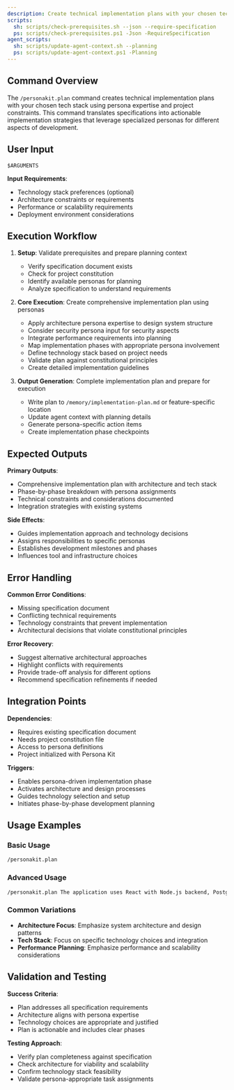 ```yaml
---
description: Create technical implementation plans with your chosen tech stack using persona expertise and project constraints.
scripts:
  sh: scripts/check-prerequisites.sh --json --require-specification
  ps: scripts/check-prerequisites.ps1 -Json -RequireSpecification
agent_scripts:
  sh: scripts/update-agent-context.sh --planning
  ps: scripts/update-agent-context.ps1 -Planning
---
```


## Command Overview

The `/personakit.plan` command creates technical implementation plans with your chosen tech stack using persona expertise and project constraints. This command translates specifications into actionable implementation strategies that leverage specialized personas for different aspects of development.

## User Input

```text
$ARGUMENTS
```

**Input Requirements**:
- Technology stack preferences (optional)
- Architecture constraints or requirements
- Performance or scalability requirements
- Deployment environment considerations

## Execution Workflow

1. **Setup**: Validate prerequisites and prepare planning context
   - Verify specification document exists
   - Check for project constitution
   - Identify available personas for planning
   - Analyze specification to understand requirements

2. **Core Execution**: Create comprehensive implementation plan using personas
   - Apply architecture persona expertise to design system structure
   - Consider security persona input for security aspects
   - Integrate performance requirements into planning
   - Map implementation phases with appropriate persona involvement
   - Define technology stack based on project needs
   - Validate plan against constitutional principles
   - Create detailed implementation guidelines

3. **Output Generation**: Complete implementation plan and prepare for execution
   - Write plan to `/memory/implementation-plan.md` or feature-specific location
   - Update agent context with planning details
   - Generate persona-specific action items
   - Create implementation phase checkpoints

## Expected Outputs

**Primary Outputs**:
- Comprehensive implementation plan with architecture and tech stack
- Phase-by-phase breakdown with persona assignments
- Technical constraints and considerations documented
- Integration strategies with existing systems

**Side Effects**:
- Guides implementation approach and technology decisions
- Assigns responsibilities to specific personas
- Establishes development milestones and phases
- Influences tool and infrastructure choices

## Error Handling

**Common Error Conditions**:
- Missing specification document
- Conflicting technical requirements
- Technology constraints that prevent implementation
- Architectural decisions that violate constitutional principles

**Error Recovery**:
- Suggest alternative architectural approaches
- Highlight conflicts with requirements
- Provide trade-off analysis for different options
- Recommend specification refinements if needed

## Integration Points

**Dependencies**:
- Requires existing specification document
- Needs project constitution file
- Access to persona definitions
- Project initialized with Persona Kit

**Triggers**:
- Enables persona-driven implementation phase
- Activates architecture and design processes
- Guides technology selection and setup
- Initiates phase-by-phase development planning

## Usage Examples

### Basic Usage
```bash
/personakit.plan
```

### Advanced Usage
```bash
/personakit.plan The application uses React with Node.js backend, PostgreSQL database, and should be deployable to AWS with CI/CD pipeline
```

### Common Variations
- **Architecture Focus**: Emphasize system architecture and design patterns
- **Tech Stack**: Focus on specific technology choices and integration
- **Performance Planning**: Emphasize performance and scalability considerations

## Validation and Testing

**Success Criteria**:
- Plan addresses all specification requirements
- Architecture aligns with persona expertise
- Technology choices are appropriate and justified
- Plan is actionable and includes clear phases

**Testing Approach**:
- Verify plan completeness against specification
- Check architecture for viability and scalability
- Confirm technology stack feasibility
- Validate persona-appropriate task assignments
</content>